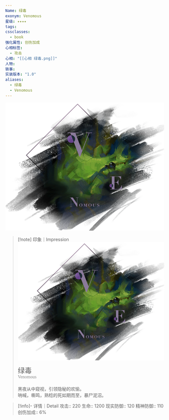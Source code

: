 ```yaml
---
Name: 绿毒
exonym: Venomous
星级: ✦✦✦✦
tags: 
cssclasses:
  - book
强化属性: 创伤加成
心相标签:
  - 攻击
心相: "[[心相 绿毒.png]]"
人物: 
轶事: 
实装版本: "1.0"
aliases:
  - 绿毒
  - Venomous
---
```

![cover](assets/绿毒｜Venomous.assets/心相%20绿毒.png)

> [!note] 印象｜Impression
> ![心相 绿毒|inlL|300](assets/绿毒｜Venomous.assets/心相%20绿毒.png)
> <p style="font-family: '家族宋', sans-serif; font-size: 22px; line-height: 0.75; text-indent: 0;">绿毒<br><span style="font-family: serif; font-size: 14px; color: #888888;">Venomous</span></p>
> 
> 黑夜从中窥视，引领隐秘的欢愉。  
> 呐喊，嘶鸣，熟稔的死如期而至，暴尸泥沼。

> [!info]- 详情｜Detail
> 攻击:: 220
> 生命:: 1200
> 现实防御:: 120
> 精神防御:: 110
> 创伤加成:: 6%
